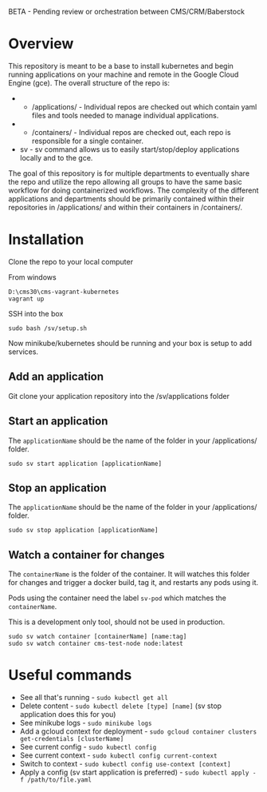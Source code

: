 BETA - Pending review or orchestration between CMS/CRM/Baberstock

# Overview

This repository is meant to be a base to install kubernetes and begin running applications on your machine and remote in the Google Cloud Engine (gce). The overall structure of the repo is:

* - /applications/ - Individual repos are checked out which contain yaml files and tools needed to manage individual applications.
* - /containers/ - Individual repos are checked out, each repo is responsible for a single container.
* sv - sv command allows us to easily start/stop/deploy applications locally and to the gce.

The goal of this repository is for multiple departments to eventually share the repo and utilize the repo allowing all groups to have the same basic workflow for doing containerized workflows. The complexity of the different applications and departments should be primarily contained within their  repositories in /applications/ and within their containers in /containers/.

# Installation

Clone the repo to your local computer

From windows

```
D:\cms30\cms-vagrant-kubernetes
vagrant up
```

SSH into the box

```
sudo bash /sv/setup.sh
```

Now minikube/kubernetes should be running and your box is setup to add services.

## Add an application

Git clone your application repository into the /sv/applications folder

## Start an application

The `applicationName` should be the name of the folder in your /applications/ folder.

```
sudo sv start application [applicationName]
```

## Stop an application

The `applicationName` should be the name of the folder in your /applications/ folder.

```
sudo sv stop application [applicationName]
```

## Watch a container for changes

The `containerName` is the folder of the container. It will watches this folder for changes and trigger a docker build, tag it, and restarts any pods using it.

Pods using the container need the label `sv-pod` which matches the `containerName`.

This is a development only tool, should not be used in production.

```
sudo sv watch container [containerName] [name:tag]
sudo sv watch container cms-test-node node:latest
```

# Useful commands

* See all that's running - `sudo kubectl get all`
* Delete content - `sudo kubectl delete [type] [name]` (sv stop application does this for you)
* See minikube logs - `sudo minikube logs`
* Add a gcloud context for deployment - `sudo gcloud container clusters get-credentials [clusterName]`
* See current config - `sudo kubectl config`
* See current context - `sudo kubectl config current-context`
* Switch to context - `sudo kubectl config use-context [context]`
* Apply a config (sv start application is preferred) - `sudo kubectl apply -f /path/to/file.yaml`